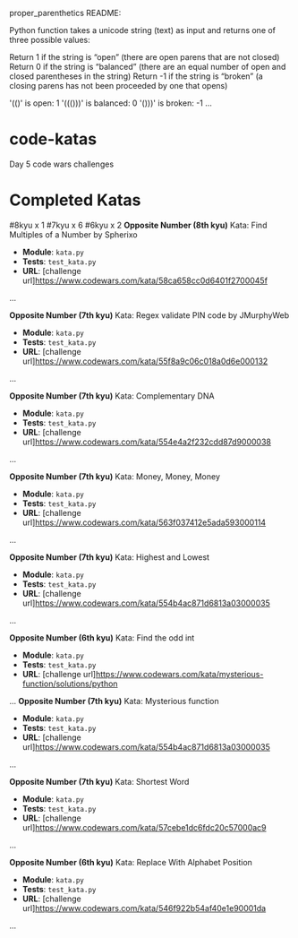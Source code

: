 
proper_parenthetics README:

Python function takes a unicode string (text) as input and returns one of three possible values:

Return 1 if the string is “open” (there are open parens that are not closed)
Return 0 if the string is “balanced” (there are an equal number of open and closed parentheses in the string)
Return -1 if the string is “broken” (a closing parens has not been proceeded by one that opens)

'(()' is open: 1
'((()))' is balanced: 0
'()))' is broken: -1
...



# code-katas
Day 5 code wars challenges
# Completed Katas
#8kyu x 1
#7kyu x 6
#6kyu x 2
**Opposite Number (8th kyu)**
Kata: Find Multiples of a Number by Spherixo
- **Module**: `kata.py`
- **Tests**: `test_kata.py`
- **URL**: [challenge url]https://www.codewars.com/kata/58ca658cc0d6401f2700045f

...


**Opposite Number (7th kyu)**
Kata: Regex validate PIN code by JMurphyWeb
- **Module**: `kata.py`
- **Tests**: `test_kata.py`
- **URL**: [challenge url]https://www.codewars.com/kata/55f8a9c06c018a0d6e000132

...

**Opposite Number (7th kyu)**
Kata: Complementary DNA
- **Module**: `kata.py`
- **Tests**: `test_kata.py`
- **URL**: [challenge url]https://www.codewars.com/kata/554e4a2f232cdd87d9000038


...

**Opposite Number (7th kyu)**
Kata: Money, Money, Money
- **Module**: `kata.py`
- **Tests**: `test_kata.py`
- **URL**: [challenge url]https://www.codewars.com/kata/563f037412e5ada593000114

...

**Opposite Number (7th kyu)**
Kata: Highest and Lowest
- **Module**: `kata.py`
- **Tests**: `test_kata.py`
- **URL**: [challenge url]https://www.codewars.com/kata/554b4ac871d6813a03000035


...

**Opposite Number (6th kyu)**
Kata: Find the odd int
- **Module**: `kata.py`
- **Tests**: `test_kata.py`
- **URL**: [challenge url]https://www.codewars.com/kata/mysterious-function/solutions/python



...
**Opposite Number (7th kyu)**
Kata: Mysterious function
- **Module**: `kata.py`
- **Tests**: `test_kata.py`
- **URL**: [challenge url]https://www.codewars.com/kata/554b4ac871d6813a03000035


...

**Opposite Number (7th kyu)**
Kata: Shortest Word
- **Module**: `kata.py`
- **Tests**: `test_kata.py`
- **URL**: [challenge url]https://www.codewars.com/kata/57cebe1dc6fdc20c57000ac9


...

**Opposite Number (6th kyu)**
Kata: Replace With Alphabet Position
- **Module**: `kata.py`
- **Tests**: `test_kata.py`
- **URL**: [challenge url]https://www.codewars.com/kata/546f922b54af40e1e90001da


...

